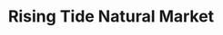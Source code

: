 ---
title: "Rising Tide Natural Market"
url: /glen-cove/rising-tide-natural-market/
shop: Gemüse & Obst
---
